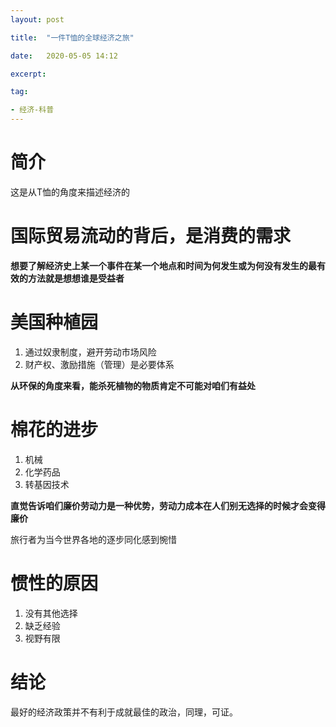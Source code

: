 ```yaml
---
layout: post

title:  "一件T恤的全球经济之旅"

date:   2020-05-05 14:12

excerpt:

tag:

- 经济-科普
---
```




# 简介

这是从T恤的角度来描述经济的



# 国际贸易流动的背后，是消费的需求



**想要了解经济史上某一个事件在某一个地点和时间为何发生或为何没有发生的最有效的方法就是想想谁是受益者**



# 美国种植园

1. 通过奴隶制度，避开劳动市场风险
2. 财产权、激励措施（管理）是必要体系



**从环保的角度来看，能杀死植物的物质肯定不可能对咱们有益处**



# 棉花的进步

1. 机械
2. 化学药品
3. 转基因技术



**直觉告诉咱们廉价劳动力是一种优势，劳动力成本在人们别无选择的时候才会变得廉价**



旅行者为当今世界各地的逐步同化感到惋惜



# 惯性的原因

1. 没有其他选择
2. 缺乏经验
3. 视野有限



# 结论

最好的经济政策并不有利于成就最佳的政治，同理，可证。